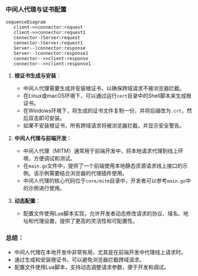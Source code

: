 ### 中间人代理与证书配置
```mermaid
sequenceDiagram
   client->>connector:request
   client->>connector:request1
   connector-)Server:request
   connector-)Server:request1
   Server--)connector:response
   Server--)connector:response1
   connector-->>client:response
   connector-->>client:response1
```

1. **根证书生成与安装**：
   - 中间人代理需要生成并安装根证书，以确保跨域请求不被浏览器拦截。
   - 在Linux或macOS环境下，可以通过运行`cert`目录中的Shell脚本来生成根证书。
   - 在Windows环境下，将生成的证书文件复制一份，并将后缀改为`.crt`，然后双击即可安装。
   - 如果不安装根证书，所有跨域请求将被浏览器拦截，并显示安全警告。

2. **中间人代理与前端开发**：
   - 中间人代理（MITM）通常用于前端开发中，将本地请求代理到线上环境，方便调试和测试。
   - 在`main.go`文件中，提供了一个前端使用本地静态资源请求线上接口的示例。该示例需要结合浏览器的代理插件使用。
   - 中间人代理的核心代码位于`core/mitm`目录中，开发者可以参考`main.go`中的示例进行使用。

3. **动态配置**：
   - 配置文件使用Lua脚本实现，允许开发者动态修改请求的协议、域名、地址和代理设置，提供了更高的灵活性和可配置性。

### 总结：
- 中间人代理在本地开发中非常有用，尤其是在前端开发中代理线上请求时。
- 通过生成和安装根证书，可以避免浏览器拦截跨域请求。
- 配置文件使用Lua脚本，支持动态调整请求参数，便于开发和调试。
